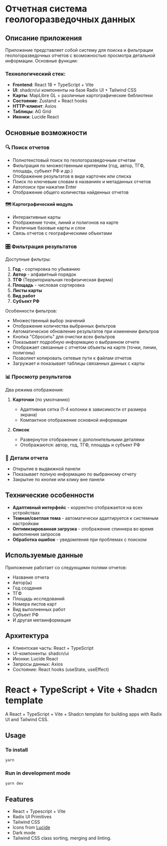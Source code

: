 # Отчетная система геологоразведочных данных

## Описание приложения

Приложение представляет собой систему для поиска и фильтрации геологоразведочных отчетов с возможностью просмотра детальной информации. Основные функции:

### Технологический стек:
- **Frontend**: React 18 + TypeScript + Vite
- **UI**: shadcn/ui компоненты на базе Radix UI + Tailwind CSS
- **Карты**: MapLibre GL + различные картографические библиотеки
- **Состояние**: Zustand + React hooks
- **HTTP-клиент**: Axios
- **Таблицы**: AG Grid
- **Иконки**: Lucide React

## Основные возможности

### 🔍 Поиск отчетов
- Полнотекстовый поиск по геологоразведочным отчетам
- Фильтрация по множественным критериям (год, автор, ТГФ, площадь, субъект РФ и др.)
- Отображение результатов в виде карточек или списка
- Поиск по ключевым словам в названиях и метаданных отчетов
- Автопоиск при нажатии Enter
- Отображение общего количества найденных отчетов

#### 🗺️ **Картографический модуль**
- Интерактивные карты 
- Отображение точек, линий и полигонов на карте
- Различные базовые карты и слои
- Связь отчетов с географическими объектами


### 🎛 Фильтрация результатов
Доступные фильтры:
1. **Год** - сортировка по убыванию
2. **Автор** - алфавитный порядок
3. **ТГФ** (Территориальная геофизическая фирма)
4. **Площадь** - числовая сортировка
5. **Листы карты**
6. **Вид работ**
7. **Субъект РФ**

Особенности фильтров:
- Множественный выбор значений
- Отображение количества выбранных фильтров
- Автоматическое обновление результатов при изменении фильтров
- Кнопка "Сбросить" для очистки всех фильтров
- Показывает подробную информацию о выбранном отчете
- Отображает связанные с отчетом объекты на карте (точки, линии, полигоны)
- Позволяет копировать сетевые пути к файлам отчетов
- Загружает и показывает таблицы связанных данных с карты


### 📊 Просмотр результатов
Два режима отображения:
1. **Карточки** (по умолчанию)
   - Адаптивная сетка (1-4 колонки в зависимости от размера экрана)
   - Компактное отображение основной информации

2. **Список**
   - Развернутое отображение с дополнительными деталями
   - Отображаются: автор, год, ТГФ, площадь и субъект РФ

### 📄 Детали отчета
- Открытие в выдвижной панели
- Показывает полную информацию по выбранному отчету
- Закрытие по кнопке или клику вне панели

## Технические особенности

- **Адаптивный интерфейс** - корректно отображается на всех устройствах
- **Темная/светлая тема** - автоматически адаптируется к системным настройкам
- **Оптимизированная загрузка** - отображение спиннера во время выполнения запросов
- **Обработка ошибок** - уведомления при проблемах с поиском

## Используемые данные

Приложение работает со следующими полями отчетов:
- Название отчета
- Автор(ы)
- Год создания
- ТГФ
- Площадь исследований
- Номера листов карт
- Вид выполненных работ
- Субъект РФ
- И другая метаинформация

## Архитектура

- Клиентская часть: React + TypeScript
- UI-компоненты: shadcn/ui
- Иконки: Lucide React
- Запросы данных: Axios
- Состояние: React hooks (useState, useEffect)


# React + TypeScript + Vite + Shadcn template

A React + TypeScript + Vite + Shadcn template for building apps with Radix UI and Tailwind CSS.

## Usage

### To install

```bash
yarn
```

### Run in development mode

```bash
yarn dev
```

## Features

- React + Typescript + Vite
- Radix UI Primitives
- Tailwind CSS
- Icons from [Lucide](https://lucide.dev)
- Dark mode
- Tailwind CSS class sorting, merging and linting.
